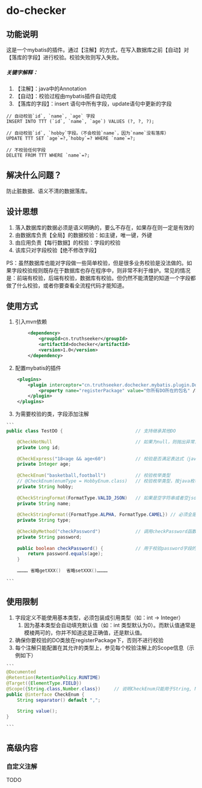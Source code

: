 # do-checker

## 功能说明
这是一个mybatis的插件。通过【注解】的方式，在写入数据库之前【自动】对【落库的字段】进行校验。校验失败则写入失败。



##### 关键字解释：

1. 【注解】：java中的Annotation
2. 【自动】：校验过程由mybatis插件自动完成
3. 【落库的字段】：insert 语句中所有字段，update语句中更新的字段

```mysql
// 自动校验`id`, `name`, `age` 字段
INSERT INTO TTT (`id`, `name`, `age`) VALUES (?, ?, ?);

// 自动校验`id`, `hobby`字段。（不会校验`name`，因为`name`没有落库）
UPDATE TTT SET `age`=?,`hobby`=? WHERE `name`=?;

// 不校验任何字段
DELETE FROM TTT WHERE `name`=?;
```



## 解决什么问题？

防止脏数据、语义不清的数据落库。

## 设计思想
1. 落入数据库的数据必须是语义明确的，要么不存在，如果存在则一定是有效的
2. 由数据库负责【全局】的数据校验：如主键，唯一键，外键
3. 由应用负责【每行数据】的校验：字段的校验
4. 该库只对字段校验【绝不修改字段】


PS：虽然数据库也能对字段做一些简单校验，但是很多业务校验是没法做的。如果字段校验规则既存在于数据库也存在程序中，则非常不利于维护。常见的情况是：前端有校验，后端有校验，数据库有校验。但仍然不能清楚的知道一个字段都做了什么校验，或者你要查看全流程代码才能知道。

## 使用方式

1. 引入mvn依赖
```xml
        <dependency>
            <groupId>cn.truthseeker</groupId>
            <artifactId>dochecker</artifactId>
            <version>1.0</version>
        </dependency>
```
2. 配置mybatis的插件
```xml
    <plugins>
        <plugin interceptor="cn.truthseeker.dochecker.mybatis.plugin.DoCheckerceptor">
            <property name="registerPackage" value="你所有DO所在的包名" />  <!--非常重要，只对该包下面的对象中的字段进行校验--> 
        </plugin>
    </plugins>
```
3. 为需要校验的类，字段添加注解
~~~java
```
public class TestDO {                           // 支持继承其他DO

    @CheckNotNull                               // 如果为null，则抛出异常，默认允许为null
    private Long id;
 
    @CheckExpress("18<age && age<60")           // 校验是否满足表达式（java语法的表达式，`age`为变量名（要跟字段名保持一致），返回值必须是boolean类型），返回false则抛出异常
    private Integer age;                        
 
    @CheckEnum("basketball,football")           // 校验枚举类型
    // @CheckEnum(enumType = HobbyEnum.class)   // 校验枚举类型，按java枚举类校验
    private String hobby;
     
    @CheckStringFormat(FormatType.VALID_JSON)   // 如果是空字符串或者空json则抛出异常（如："", " ", {},[] 均不合法）
    private String name;
    
    @CheckStringFormat({FormatType.ALPHA, FormatType.CAMEL}) // 必须全是字母，且是驼峰格式
    private String type;
 
    @CheckByMethod("checkPassword")             // 调用checkPassword函数校验（函数返回值必须boolean类型），返回false则抛出异常
    private String password;
 
    public boolean checkPassword() {            // 用于校验password字段的函数
        return password.equals(age);
    }
    
    ………… 省略getXXX()  省略setXXX()…………

```
~~~

## 使用限制
1. 字段定义不能使用基本类型，必须包装成引用类型（如：int -> Integer）
   1. 因为基本类型会自动填充默认值（如：int 类型默认为0）。而默认值通常是模棱两可的，你并不知道这是正确值，还是默认值。
2. 确保你要校验的DO类放在registerPackage下，否则不进行校验
3. 每个注解只能配置在其允许的类型上，参见每个校验注解上的Scope信息（示例如下）
~~~java
```
@Documented
@Retention(RetentionPolicy.RUNTIME)
@Target({ElementType.FIELD})
@Scope({String.class,Number.class})     // 说明CheckEnum只能用于String, Number字段
public @interface CheckEnum {
    String separator() default ",";

    String value();
}

```
~~~
## 高级内容

### 自定义注解  

TODO
